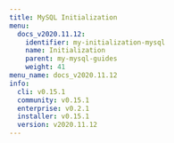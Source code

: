 ```yaml
---
title: MySQL Initialization
menu:
  docs_v2020.11.12:
    identifier: my-initialization-mysql
    name: Initialization
    parent: my-mysql-guides
    weight: 41
menu_name: docs_v2020.11.12
info:
  cli: v0.15.1
  community: v0.15.1
  enterprise: v0.2.1
  installer: v0.15.1
  version: v2020.11.12
---
```


